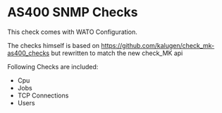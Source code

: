 # AS400 SNMP Checks

This check comes with WATO Configuration.

The checks himself is based on https://github.com/kalugen/check_mk-as400_checks but rewritten to match the new check_MK api

Following Checks are included:
- Cpu
- Jobs
- TCP Connections
- Users
